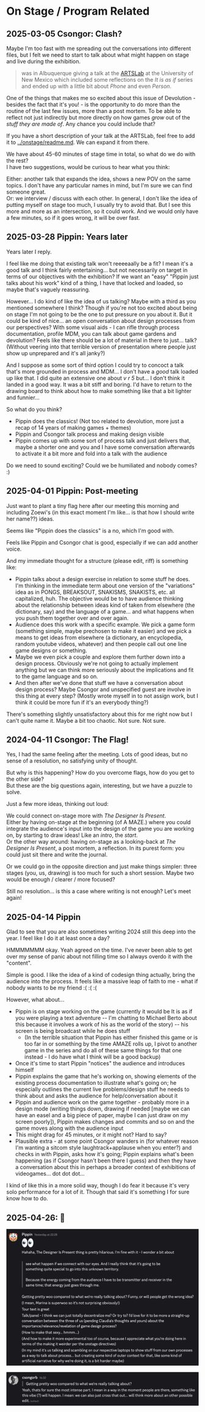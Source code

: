 # On Stage / Program Related

## 2025-03-05 Csongor: Clash?

Maybe I'm too fast with me spreading out the conversations into different files, but I felt we need to start to talk about what might happen on stage and live during the exhibition. 

> was in Albuquerque giving a talk at the [ARTSLab](https://film.unm.edu/facilities/artslab/) at the University of New Mexico which included some reflections on the *It is as if* series and ended up with a little bit about *Phone* and even *Person*. 

One of the things that makes me so excited about this issue of Devolution - besides the fact that it's you! - is the opportunity to do more than the routine of the last few issues, more than a post mortem. To be able to reflect not just indirectly but more directly on how games *grow* out of the *stuff they are made of*. Any chance you could include that?

If you have a short description of your talk at the ARTSLab, feel free to add it to [../onstage/readme.md](../onstage/readme.md). We can expand it from there.

We have about 45-60 minutes of stage time in total, so what do we do with the rest?   
I have two suggestions, would be curious to hear what you think:

Either: another talk that expands the idea, shows a new POV on the same topics. I don't have any particular names in mind, but I'm sure we can find someone great.  
Or: we interview / discuss with each other. In general, I don't like the idea of putting myself on stage too much, I usually try to avoid that. But I see this more and more as an intersection, so it could work. And we would only have a few minutes, so if it goes wrong, it will be over fast.

## 2025-03-28 Pippin: Years later

Years later I reply.

I feel like me doing that existing talk won't reeeeaally be a fit? I mean it's a good talk and I think fairly entertaining... but not necessarily on target in terms of our objectives with the exhibition? If we want an "easy" "Pippin just talks about his work" kind of a thing, I have that locked and loaded, so maybe that's vaguely reassuring.

However... I do kind of like the idea of us talking? Maybe with a third as you mentioned somewhere I think? Though if you're not too excited about being on stage I'm not going to be the one to put pressure on you about it. But it could be kind of nice... an open conversation about design processes from our perspectives? With some visual aids - I can rifle through process documentation, profile MDM, you can talk about game gardens and devolution? Feels like there should be a lot of material in there to just... talk? (Without veering into that terrible version of presentation where people just show up unprepared and it's all janky?)

And I suppose as some sort of third option I could try to concoct a talk that's more grounded in process and MDM... I don't have a *good* talk loaded up like that. I did quite an extensive one about *v r 5* but... I don't think it landed in a good way. It was a bit stiff and boring. I'd have to return to the drawing board to think about how to make something like that a bit lighter and funnier...

So what do you think?

- Pippin does the classics! (Not too related to devolution, more just a recap of 14 years of making games + themes)
- Pippin and Csongor talk process and making design visible
- Pippin comes up with some sort of process talk and just delivers that, maybe a shorter one and you and I have some conversation afterwards to activate it a bit more and fold into a talk with the audience

Do we need to sound exciting? Could we be humiliated and nobody comes? :)

## 2025-04-01 Pippin: Post-meeting

Just want to plant a tiny flag here after our meeting this morning and including Zoewi's (in this exact moment I'm like... is that how I should write her name??) ideas.

Seems like "Pippin does the classics" is a no, which I'm good with.

Feels like Pippin and Csongor chat is good, especially if we can add another voice.

And my immediate thought for a structure (please edit, riff) is something like:

- Pippin talks about a design exercise in relation to some stuff he does. I'm thinking in the immediate term about one version of the "variations" idea as in PONGS, BREAKSOUT, SNAKISMS, SNAKISTS, etc. all capitalized, huh. The objective would be to have audience thinking about the relationship between ideas kind of taken from elsewhere (the dictionary, say) and the language of a game... and what happens when you push them together over and over again.
- Audience does this work with a specific example. We pick a game form (something simple, maybe prechosen to make it easier) and we pick a means to get ideas from elsewhere (a dictionary, an encyclopedia, random youtube videos, whatever) and then people call out one line game designs or something.
- Maybe we even pick a couple and explore them further down into a design process. Obviously we're not going to actually implement anything but we can think more seriously about the implications and fit to the game language and so on.
- And then after we've done that stuff we have a conversation about design process? Maybe Csongor and unspecified guest are involve in this thing at every step? (Mostly wrote myself in to not assign work, but I think it could be more fun if it's an everybody thing?)

There's something slightly unsatisfactory about this for me right now but I can't quite name it. Maybe a bit too chaotic. Not sure. Not sure.

## 2024-04-11 Csongor: The Flag!

Yes, I had the same feeling after the meeting. Lots of good ideas, but no sense of a resolution, no satisfying unity of thought.  

But why is this happening? How do you overcome flags, how do you get to the other side?  
But these are the big questions again, interesting, but we have a puzzle to solve.

Just a few more ideas, thinking out loud:

We could connect on-stage more with *The Designer Is Present*.  
Either by having on-stage at the beginning (of A MAZE.) where you could integrate the audience's input into the design of the game you are working on, by starting to draw ideas! Like an *intro*, the *start*.  
Or the other way around: having on-stage as a looking-back at *The Designer Is Present*, a post mortem, a reflection. In its purest form: you could just sit there and write the journal.

Or we could go in the opposite direction and just make things simpler: three stages (you, us, drawing) is too much for such a short session. Maybe two would be enough / clearer / more focused?

Still no resolution... is this a case where writing is not enough? Let's meet again!

## 2025-04-14 Pippin

Glad to see that you are also sometimes writing 2024 still this deep into the year. I feel like I do it at least once a day?

HMMMMMMM okay. Yeah agreed on the time. I've never been able to get over my sense of panic about not filling time so I always overdo it with the "content".

Simple is good. I like the idea of a kind of codesign thing actually, bring the audience into the process. It feels like a massive leap of faith to me - what if nobody wants to be my friend :( :( :(
    
However, what about...

- Pippin is on stage working on the game (currently it would be It is as if you were playing a text adventure -- I'm chatting to Michael Berto about this because it involves a work of his as the world of the story) -- his screen is being broadcast while he does stuff
    - (In the terrible situation that Pippin has either finished this game or is too far in or something by the time AMAZE rolls up, I pivot to another game in the series and do all of these same things for that one instead - I do have what I think will be a good backup)
- Once it's time to start Pippin "notices" the audience and introduces himself
- Pippin explains the game that he's working on, showing elements of the existing process documentation to illustrate what's going on; he especially outlines the current live problems/design stuff he needs to think about and asks the audience for help/conversation about it
- Pippin and audience work on the game together - probably more in a design mode (writing things down, drawing if needed [maybe we can have an easel and a big piece of paper, maybe I can just draw on my screen poorly]), Pippin makes changes and commits and so on and the game moves along with the audience input
- This might drag for 45 minutes, or it might not? Hard to say?
- Plausible extra - at some point Csongor wanders in (for whatever reason I'm wanting a sitcom style laughtrack+applause when you enter?) and checks in with Pippin, asks how it's going; Pippin explains what's been happening (as if Csongor hasn't been there I guess) and then they have a conversation about this in perhaps a broader context of exhibitions of videogames... dot dot dot...

I kind of like this in a more solid way, though I do fear it because it's very solo performance for a lot of it. Though that said it's something I for sure know how to do.

## 2025-04-26: 👀

![](./screenshots/Bildschirmfoto%202025-04-26%20um%2013.58.08.png)

![](./screenshots/Bildschirmfoto%202025-04-26%20um%2016.35.03.png)
